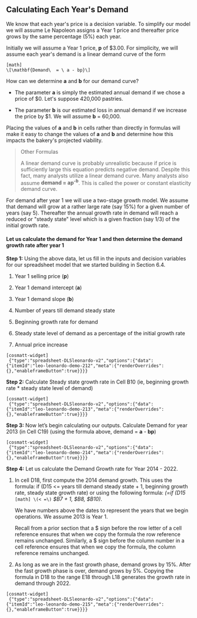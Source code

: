 ## Calculating Each Year's Demand

We know that each year's price is a decision variable. To simplify our model we will assume Le Napoleon assigns a Year 1 price and thereafter price grows by the same percentage (5%) each year.

Initially we will assume a Year 1 price, **p** of $3.00. For simplicity, we will assume each year's demand is a linear demand curve of the form


```
[math]
\[\mathbf{Demand\  = \ a - bp}\]
```

How can we determine **a** and **b** for our demand curve?

  - The parameter **a** is simply the estimated annual demand if we chose a price of $0. Let's suppose 420,000 pastries.

  - The parameter **b** is our estimated loss in annual demand if we increase the price by $1. We will assume **b** = 60,000.

Placing the values of **a** and **b** in cells rather than directly in formulas will make it easy to change the values of **a** and **b** and determine how this impacts the bakery's projected viability.

> Other Formulas
> 
> A linear demand curve is probably unrealistic because if price is sufficiently large this equation predicts negative demand. Despite this fact, many analysts utilize a linear demand curve. Many analysts also assume **demand = ap<sup>-b</sup>**. This is called the power or constant elasticity demand curve.

For demand after year 1 we will use a two-stage growth model. We assume that demand will grow at a rather large rate (say 15%) for a given number of years (say 5). Thereafter the annual growth rate in demand will reach a reduced or "steady state" level which is a given fraction (say 1/3) of the initial growth rate.

#### Let us calculate the demand for Year 1 and then determine the demand growth rate after year 1 

**Step 1:** Using the above data, let us fill in the inputs and decision variables for our spreadsheet model that we started building in Section 6.4.

1.  Year 1 selling price (**p**)

2.  Year 1 demand intercept (**a**)

3.  Year 1 demand slope (**b**)

4.  Number of years till demand steady state

5.  Beginning growth rate for demand

6.  Steady state level of demand as a percentage of the initial growth rate

7.  Annual price increase

```
[cosmatt-widget]
 {"type":"spreadsheet-DLSleonardo-v2","options":{"data":{"itemId":"leo-leonardo-demo-212","meta":{"renderOverrides":{},"enableframeButton":true}}}} 
```

**Step 2:** Calculate Steady state growth rate in Cell B10 (ie, beginning growth rate \* steady state level of demand)

```
[cosmatt-widget]
 {"type":"spreadsheet-DLSleonardo-v2","options":{"data":{"itemId":"leo-leonardo-demo-213","meta":{"renderOverrides":{},"enableframeButton":true}}}} 
```

**Step 3:** Now let’s begin calculating our outputs. Calculate Demand for year 2013 (in Cell C19) (using the formula above, demand = **a** - **bp**)

```
[cosmatt-widget]
 {"type":"spreadsheet-DLSleonardo-v2","options":{"data":{"itemId":"leo-leonardo-demo-214","meta":{"renderOverrides":{},"enableframeButton":true}}}} 
```

**Step 4:** Let us calculate the Demand Growth rate for Year 2014 - 2022.

1.  In cell D18, first compute the 2014 demand growth. This uses the formula: if (D15 \<= years till demand steady state + 1, beginning growth rate, steady state growth rate) or using the following formula: *(=if (D15* 
    `
    [math]
    \(< =\)
    `
     *$B7 + 1, $B8, $B10)*.  
      
    We have numbers above the dates to represent the years that we begin operations. We assume 2013 is Year 1.  
      
    Recall from a prior section that a $ sign before the row letter of a cell reference ensures that when we copy the formula the row reference remains unchanged. Similarly, a $ sign before the column number in a cell reference ensures that when we copy the formula, the column reference remains unchanged.

2.  As long as we are in the fast growth phase, demand grows by 15%. After the fast growth phase is over, demand grows by 5%. Copying the formula in D18 to the range E18 through L18 generates the growth rate in demand through 2022.

```
[cosmatt-widget]
 {"type":"spreadsheet-DLSleonardo-v2","options":{"data":{"itemId":"leo-leonardo-demo-215","meta":{"renderOverrides":{},"enableframeButton":true}}}} 
```
